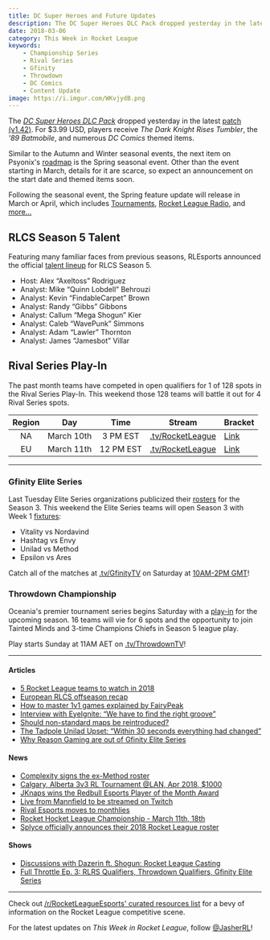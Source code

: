 ```yaml
---
title: DC Super Heroes and Future Updates
description: The DC Super Heroes DLC Pack dropped yesterday in the latest patch (v1.42).
date: 2018-03-06
category: This Week in Rocket League
keywords:
    - Championship Series
    - Rival Series
    - Gfinity
    - Throwdown
    - DC Comics
    - Content Update
image: https://i.imgur.com/WKvjydB.png
---
```


The [_DC Super Heroes DLC Pack_](https://www.rocketleague.com/news/dc-super-heroes-dlc-coming-in-march/) dropped yesterday in the latest [patch (v1.42)](https://www.reddit.com/r/RocketLeague/comments/827qi6/patch_notes_v142_march_mini_update/). For \$3.99 USD, players receive _The Dark Knight Rises Tumbler_, the _'89 Batmobile_, and numerous _DC Comics_ themed items.

Similar to the Autumn and Winter seasonal events, the next item on Psyonix's [roadmap](https://www.rocketleague.com/news/rocket-league-roadmap-spring-2018/) is the Spring seasonal event. Other than the event starting in March, details for it are scarce, so expect an announcement on the start date and themed items soon.

Following the seasonal event, the Spring feature update will release in March or April, which includes [Tournaments](https://www.rocketleague.com/news/roadmap-after-autumn-update/), [Rocket League Radio](https://www.rocketleague.com/news/rocket-league-x-monstercat-vol--2-coming-in-spring-update/), and [more...](https://www.rocketleague.com/news/rocket-league-roadmap-spring-2018/)

## RLCS Season 5 Talent

Featuring many familiar faces from previous seasons, RLEsports announced the official [talent lineup](https://www.rocketleagueesports.com/news/season-5-rlcs-talent-lineup/) for RLCS Season 5.

-   Host: Alex “Axeltoss” Rodriguez
-   Analyst: Mike “Quinn Lobdell” Behrouzi
-   Analyst: Kevin “FindableCarpet” Brown
-   Analyst: Randy “Gibbs” Gibbons
-   Analyst: Callum “Mega Shogun” Kier
-   Analyst: Caleb “WavePunk” Simmons
-   Analyst: Adam “Lawler” Thornton
-   Analyst: James “Jamesbot” Villar

## Rival Series Play-In

The past month teams have competed in open qualifiers for 1 of 128 spots in the Rival Series Play-In. This weekend those 128 teams will battle it out for 4 Rival Series spots.

| **Region** |  **Day**   | **Time**  | **Stream**                                         | **Bracket**                                                                               |
| :--------: | :--------: | :-------: | -------------------------------------------------- | ----------------------------------------------------------------------------------------- |
|     NA     | March 10th | 3 PM EST  | [.tv/RocketLeague](https://twitch.tv/RocketLeague) | [Link](https://smash.gg/tournament/rlcs-season-5/events/na-rival-series-play-in/overview) |
|     EU     | March 11th | 12 PM EST | [.tv/RocketLeague](https://twitch.tv/RocketLeague) | [Link](https://smash.gg/tournament/rlcs-season-5/events/eu-rival-series-play-in/overview) |

---

### Gfinity Elite Series

Last Tuesday Elite Series organizations publicized their [rosters](https://octane.gg/news/gfinity-elite-series-season-3-rosters/) for the Season 3. This weekend the Elite Series teams will open Season 3 with Week 1 [fixtures](https://www.gfinity.net/events/details/elite-series-season-3-rocket-league#competiton-2):

-   Vitality vs Nordavind
-   Hashtag vs Envy
-   Unilad vs Method
-   Epsilon vs Ares

Catch all of the matches at [.tv/GfinityTV](https://twitch.tv/GfinityTV) on Saturday at [10AM-2PM GMT](https://gfinityesports.com/uk/news/elite-series-season-3-fixtures-announced-free-tickets-now-available-1606)!

### Throwdown Championship

Oceania's premier tournament series begins Saturday with a [play-in](https://smash.gg/tournament/rocket-league-oce-championship-2018-split-1/events/rocket-league-3v3/brackets?filter=%7B%22phaseId%22%3A198454%7D) for the upcoming season. 16 teams will vie for 6 spots and the opportunity to join Tainted Minds and 3-time Champions Chiefs in Season 5 league play.

Play starts Sunday at 11AM AET on [.tv/ThrowdownTV](https://twitch.tv/ThrowdownTV)!

---

#### Articles

-   [5 Rocket League teams to watch in 2018](https://www.redbull.com/int-en/rocket-league-teams-to-watch-rlcs-2018)
-   [European RLCS offseason recap](https://octane.gg/news/european-rlcs-offseason-recap/)
-   [How to master 1v1 games explained by FairyPeak](http://rocketeers.gg/rocket-league-guide-training-1v1-fairy-peak/)
-   [Interview with EyeIgnite: “We have to find the right groove”](http://rocketeers.gg/interview-with-eyeignite-envy/)
-   [Should non-standard maps be reintroduced?](https://octane.gg/news/should-non-standard-maps-be-reintroduced/)
-   [The Tadpole Unilad Upset: “Within 30 seconds everything had changed”](http://rocketeers.gg/interview-tadpole-gfinity-unilad-reason-triple-trouble/)
-   [Why Reason Gaming are out of Gfinity Elite Series](http://rocketeers.gg/reason-gaming-gfinity-elite-series-interview/)

#### News

-   [Complexity signs the ex-Method roster](https://twitter.com/compLexity/status/969289702304919552)
-   [Calgary, Alberta 3v3 RL Tournament @LAN, Apr 2018, \$1000](https://www.lanified.com/events/details/28)
-   [JKnaps wins the Redbull Esports Player of the Month Award](https://www.redbull.com/gb-en/esports-player-of-the-month-january-2018)
-   [Live from Mannfield to be streamed on Twitch](https://twitter.com/LFMannfield/status/969604757701750785)
-   [Rival Esports moves to monthlies](https://twitter.com/RivalEsportsGG/status/970865005913694208)
-   [Rocket Hocket League Championship - March 11th, 18th](https://twitter.com/RHLHockeyLeague/status/969429068478164993)
-   [Splyce officially announces their 2018 Rocket League roster](https://twitter.com/splyce/status/971098086759006208)

#### Shows

-   [Discussions with Dazerin ft. Shogun: Rocket League Casting](https://www.youtube.com/watch?v=TelcYMsg9sE)
-   [Full Throttle Ep. 3: RLRS Qualifiers, Throwdown Qualifiers, Gfinity Elite Series](https://www.twitch.tv/videos/235862916)

---

Check out [/r/RocketLeagueEsports' curated resources list](https://www.reddit.com/r/RocketLeagueEsports/wiki/links) for a bevy of information on the Rocket League competitive scene.

For the latest updates on _This Week in Rocket League_, follow [@JasherRL](https://twitter.com/JasherRL)!
